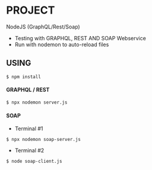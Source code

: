 # PROJECT
NodeJS (GraphQL/Rest/Soap) 

* Testing with GRAPHQL, REST AND SOAP Webservice
* Run with nodemon to auto-reload files

## USING

```
$ npm install
```

#### GRAPHQL / REST

```
$ npx nodemon server.js
```

#### SOAP

* Terminal #1

```
$ npx nodemon soap-server.js
```

* Terminal #2

```
$ node soap-client.js
```
